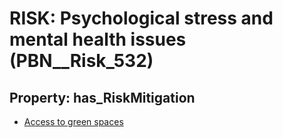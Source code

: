 # RISK: __Psychological stress and mental health issues__ (PBN__Risk_532)

## Property: has_RiskMitigation

* [Access to green spaces](PBN__RiskMitigation_747)

